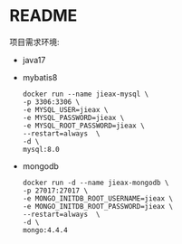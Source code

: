 # README

项目需求环境:

- java17
- mybatis8

    ```
    docker run --name jieax-mysql \
    -p 3306:3306 \
    -e MYSQL_USER=jieax \
    -e MYSQL_PASSWORD=jieax \
    -e MYSQL_ROOT_PASSWORD=jieax \
    --restart=always  \
    -d \
    mysql:8.0
    ```

- mongodb

    ```
    docker run -d --name jieax-mongodb \
    -p 27017:27017 \
    -e MONGO_INITDB_ROOT_USERNAME=jieax \
    -e MONGO_INITDB_ROOT_PASSWORD=jieax \
    --restart=always  \
    -d \
    mongo:4.4.4
    ```
